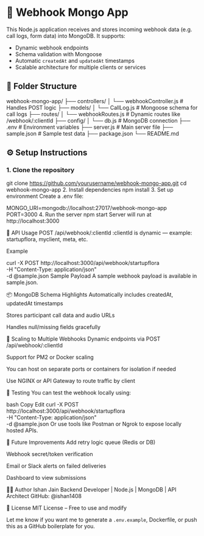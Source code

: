# 📡 Webhook Mongo App

This Node.js application receives and stores incoming webhook data (e.g. call logs, form data) into MongoDB. It supports:

- Dynamic webhook endpoints
- Schema validation with Mongoose
- Automatic `createdAt` and `updatedAt` timestamps
- Scalable architecture for multiple clients or services

## 📁 Folder Structure

webhook-mongo-app/
├── controllers/
│ └── webhookController.js # Handles POST logic
├── models/
│ └── CallLog.js # Mongoose schema for call logs
├── routes/
│ └── webhookRoutes.js # Dynamic routes like /webhook/:clientId
├── config/
│ └── db.js # MongoDB connection
├── .env # Environment variables
├── server.js # Main server file
├── sample.json # Sample test data
├── package.json
└── README.md


## ⚙️ Setup Instructions

### 1. Clone the repository

git clone https://github.com/yourusername/webhook-mongo-app.git
cd webhook-mongo-app
2. Install dependencies
npm install
3. Set up environment
Create a .env file:

MONGO_URI=mongodb://localhost:27017/webhook-mongo-app
PORT=3000
4. Run the server
npm start
Server will run at http://localhost:3000

🔄 API Usage
POST /api/webhook/:clientId
:clientId is dynamic — example: startupflora, myclient, meta, etc.

Example

curl -X POST http://localhost:3000/api/webhook/startupflora \
  -H "Content-Type: application/json" \
  -d @sample.json
Sample Payload
A sample webhook payload is available in sample.json.

📦 MongoDB Schema Highlights
Automatically includes createdAt, updatedAt timestamps

Stores participant call data and audio URLs

Handles null/missing fields gracefully

🚀 Scaling to Multiple Webhooks
Dynamic endpoints via POST /api/webhook/:clientId

Support for PM2 or Docker scaling

You can host on separate ports or containers for isolation if needed

Use NGINX or API Gateway to route traffic by client

🧪 Testing
You can test the webhook locally using:

bash
Copy
Edit
curl -X POST http://localhost:3000/api/webhook/startupflora \
  -H "Content-Type: application/json" \
  -d @sample.json
Or use tools like Postman or Ngrok to expose locally hosted APIs.

📌 Future Improvements
Add retry logic queue (Redis or DB)

Webhook secret/token verification

Email or Slack alerts on failed deliveries

Dashboard to view submissions

🧑‍💻 Author
Ishan Jain
Backend Developer | Node.js | MongoDB | API Architect
GitHub: @ishan1408

📝 License
MIT License – Free to use and modify

Let me know if you want me to generate a `.env.example`, Dockerfile, or push this as a GitHub boilerplate for you.